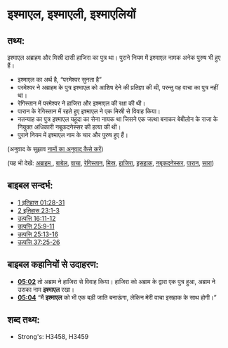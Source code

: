 # इश्माएल, इश्माएली, इश्माएलियों #

## तथ्य: ##

इश्माएल अब्राहम और मिस्री दासी हाजिरा का पुत्र था। पुराने नियम में इश्माएल नामक अनेक पुरुष भी हुए हैं।

* इश्माएल का अर्थ है, “परमेश्वर सुनता है”
* परमेश्वर ने अब्राहम के पुत्र इश्माएल को आशिष देने की प्रतिज्ञा की थी, परन्तु वह वाचा का पुत्र नहीं था।
* रेगिस्तान में परमेश्वर ने हाजिरा और इश्माएल की रक्षा की थी।
* पारान के रेगिस्तान में रहते हुए इश्माएल ने एक मिस्री से विवाह किया।
* नतन्याह का पुत्र इश्माएल यहूदा का सेना नायक था जिसने एक जत्था बनाकर बेबीलोन के राजा के नियुक्त अधिकारी नबूकदनेस्सर की हत्या की थी।
* पुराने नियम में इश्माएल नाम के चार और पुरुष हुए हैं।

(अनुवाद के सुझाव [नामों का अनुवाद कैसे करें](rc://hi/ta/man/translate/translate-names))

(यह भी देखें: [अब्राहम ](../names/abraham.md), [बाबेल](../names/babylon.md), [वाचा](../kt/covenant.md), [रेगिस्तान](../other/desert.md), [मिस्र](../names/egypt.md), [हाजिरा](../names/hagar.md), [इसहाक](../names/isaac.md), [नबूकदनेस्सर](../names/nebuchadnezzar.md), [पारान](../names/paran.md), [सारा](../names/sarah.md))

## बाइबल सन्दर्भ: ##

* [1 इतिहास 01:28-31](rc://hi/tn/help/1ch/01/28)
* [2 इतिहास 23:1-3](rc://hi/tn/help/2ch/23/01)
* [उत्पत्ति 16:11-12](rc://hi/tn/help/gen/16/11)
* [उत्पत्ति 25:9-11](rc://hi/tn/help/gen/25/09)
* [उत्पत्ति 25:13-16](rc://hi/tn/help/gen/25/13)
* [उत्पत्ति 37:25-26](rc://hi/tn/help/gen/37/25)

## बाइबल कहानियों से उदाहरण: ##

* __[05:02](rc://hi/tn/help/obs/05/02)__ तो अब्राम ने हाजिरा से विवाह किया। हाजिरा को अब्राम के द्वारा एक पुत्र हुआ, अब्राम ने उसका नाम __इश्माएल__ रखा।
* __[05:04](rc://hi/tn/help/obs/05/04)__ “मैं __इश्माएल__ को भी एक बड़ी जाति बनाऊंगा, लेकिन  मेरी वाचा इसहाक के साथ होगी।”

## शब्द तथ्य: ##

* Strong's: H3458, H3459
